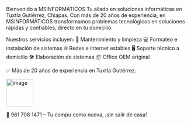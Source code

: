 Bienvenido a MSINFORMÁTICOS
Tu aliado en soluciones informáticas en Tuxtla Gutiérrez, Chiapas. Con más de 20 años de experiencia, en MSINFORMÁTICOS transformamos problemas tecnológicos en soluciones rápidas y confiables, directo en tu domicilio.

Nuestros servicios incluyen:
🔧 Mantenimiento y limpieza
💻 Formateo e instalación de sistemas
🌐 Redes e internet estables
🖥️ Soporte técnico a domicilio
🛠️ Elaboración de sistemas
📦 Office OEM original

✅ Más de 20 años de experiencia en Tuxtla Gutiérrez.

<img width="74" height="75" alt="image" src="https://github.com/user-attachments/assets/10ee8fdd-60f1-45fd-aa41-fcdc297279d7" href="http://www.facebook.com/msinformaticosTGZ"/>

📲 961 708 1471 – Tu compu como nueva, ¡sin salir de casa!

